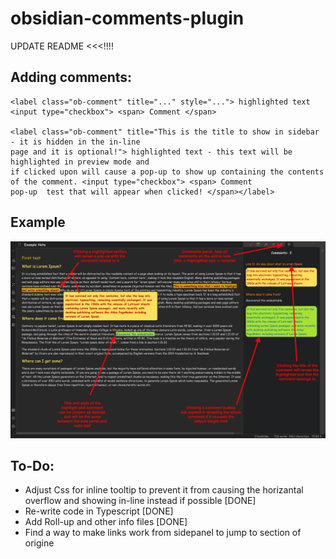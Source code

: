 # obsidian-comments-plugin

UPDATE README <<<!!!!

## Adding comments:

```
<label class="ob-comment" title="..." style="..."> highlighted text <input type="checkbox"> <span> Comment </span>

<label class="ob-comment" title="This is the title to show in sidebar - it is hidden in the in-line 
page and it is optional!"> highlighted text - this text will be highlighted in preview mode and 
if clicked upon will cause a pop-up to show up containing the contents of the comment. <input type="checkbox"> <span> Comment 
pop-up  test that will appear when clicked! </span></label>
```

## Example

![example_1](./example.png)

## To-Do:
- Adjust Css for inline tooltip to prevent it from causing the horizantal overflow and showing in-line instead if possible [DONE]
- Re-write code in Typescript [DONE]
- Add Roll-up and other info files [DONE]
- Find a way to make links work from sidepanel to jump to section of origine
